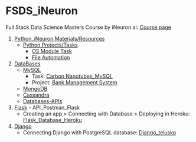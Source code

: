 # FSDS_iNeuron
Full Stack Data Science Masters Course by iNeuron.ai: 
[Course page](https://ineuron.ai/course/full-stack-data-science-feb21-batch?source=learn_page)

  1. [Python_iNeuron Materials/Resources](https://github.com/KrsnaAleti/FSDS_iNeuron/tree/main/Python_iNeuron)
     *  [Python Projects/Tasks](https://github.com/KrsnaAleti/FSDS_iNeuron/tree/main/Python_iNeuron/Tasks_Challenges)
        * [OS Module Task](https://github.com/KrsnaAleti/FSDS_iNeuron/tree/main/Python_iNeuron/Tasks_Challenges/OS%20Module%20Task)
        * [File Automation](https://github.com/KrsnaAleti/FSDS_iNeuron/tree/main/Python_iNeuron/Tasks_Challenges/File%20Automation%20Task)
  2. [DataBases](https://github.com/KrsnaAleti/FSDS_iNeuron/tree/main/Databases)
     * [MySQL](https://github.com/KrsnaAleti/FSDS_iNeuron/tree/main/Databases/MySQL)
        * Task: [Carbon Nanotubes_MySQL](https://github.com/KrsnaAleti/FSDS_iNeuron/tree/main/Databases/MySQL/Tasks_Challenges)
        * Project: [Bank Management System](https://github.com/KrsnaAleti/Bank-Management-System_MySQL)
     * [MongoDB](https://github.com/KrsnaAleti/FSDS_iNeuron/tree/main/Databases/MongoDB)
     * [Cassandra](https://github.com/KrsnaAleti/FSDS_iNeuron/tree/main/Databases/Cassandra)
     * [Databases-APIs](https://github.com/KrsnaAleti/FSDS_iNeuron/tree/main/Databases/Databases_APIs)
  3. [Flask](https://github.com/KrsnaAleti/FSDS_iNeuron/tree/main/Flask) - API_Postman_Flask
      * Creating an app > Connecting with Database > Deploying in Heroku: [Flask_Database_Heroku](https://github.com/KrsnaAleti/My_Resources/tree/main/Flask_Database_Heroku)
  4. [Django](https://github.com/KrsnaAleti/FSDS_iNeuron/tree/main/Django)
       * Connecting Django with PostgreSQL database: [Django_telusko](https://github.com/KrsnaAleti/My_Resources/tree/main/Django_telusko)

